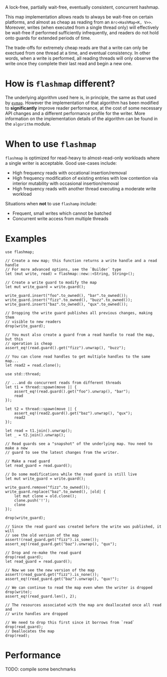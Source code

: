 A lock-free, partially wait-free, eventually consistent, concurrent hashmap.

This map implementation allows reads to always be wait-free on certain platforms, and almost as
cheap as reading from an `Arc<HashMap<K, V>>`. Moreover, writes (when executed from a single thread
only) will effectively be wait-free if performed sufficiently infrequently, and readers do not hold
onto guards for extended periods of time.

The trade-offs for extremely cheap reads are that a write can only be exectued from one thread at a
time, and eventual consistency. In other words, when a write is performed, all reading threads will
only observe the write once they complete their last read and begin a new one.

# How is `flashmap` different?

The underlying algorithm used here is, in principle, the same as that used by
[`evmap`](https://crates.io/crates/evmap). However the implementation of that algorithm has been
modified to **significantly** improve reader performance, at the cost of some necessary API
changes and a different performance profile for the writer. More information on the implementation
details of the algorithm can be found in the `algorithm` module.

# When to use `flashmap`

`flashmap` is optimized for read-heavy to almost-read-only workloads where a single writer is
acceptable. Good use-cases include:
- High frequency reads with occational insertion/removal
- High frequency modification of existing entries with low contention via interior mutability with
  occasional insertion/removal
- High frequency reads with another thread executing a moderate write workload

Situations when **not** to use `flashamp` include:
- Frequent, small writes which cannot be batched
- Concurrent write access from multiple threads

# Examples

```
use flashmap;

// Create a new map; this function returns a write handle and a read handle
// For more advanced options, see the `Builder` type
let (mut write, read) = flashmap::new::<String, String>();

// Create a write guard to modify the map
let mut write_guard = write.guard();

write_guard.insert("foo".to_owned(), "bar".to_owned());
write_guard.insert("fizz".to_owned(), "buzz".to_owned());
write_guard.insert("baz".to_owned(), "qux".to_owned());

// Dropping the write guard publishes all previous changes, making them
// visible to new readers
drop(write_guard);

// You must also create a guard from a read handle to read the map, but this
// operation is cheap
assert_eq!(read.guard().get("fizz").unwrap(), "buzz");

// You can clone read handles to get multiple handles to the same map...
let read2 = read.clone();

use std::thread;

// ...and do concurrent reads from different threads
let t1 = thread::spawn(move || {
    assert_eq!(read.guard().get("foo").unwrap(), "bar");
    read
});

let t2 = thread::spawn(move || {
    assert_eq!(read2.guard().get("baz").unwrap(), "qux");
    read2
});

let read = t1.join().unwrap();
let _ = t2.join().unwrap();

// Read guards see a "snapshot" of the underlying map. You need to make a new
// guard to see the latest changes from the writer.

// Make a read guard
let read_guard = read.guard();

// Do some modifications while the read guard is still live
let mut write_guard = write.guard();

write_guard.remove("fizz".to_owned());
write_guard.replace("baz".to_owned(), |old| {
    let mut clone = old.clone();
    clone.push('!');
    clone
});

drop(write_guard);

// Since the read guard was created before the write was published, it will
// see the old version of the map
assert!(read_guard.get("fizz").is_some());
assert_eq!(read_guard.get("baz").unwrap(), "qux");

// Drop and re-make the read guard
drop(read_guard);
let read_guard = read.guard();

// Now we see the new version of the map
assert!(read_guard.get("fizz").is_none());
assert_eq!(read_guard.get("baz").unwrap(), "qux!");

// We can continue to read the map even when the writer is dropped
drop(write);
assert_eq!(read_guard.len(), 2);

// The resources associated with the map are deallocated once all read and
// write handles are dropped

// We need to drop this first since it borrows from `read`
drop(read_guard);
// Deallocates the map
drop(read);
```

# Performance

TODO: compile some benchmarks